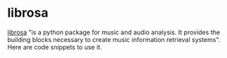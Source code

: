 # librosa
[librosa](https://librosa.org/doc/latest/index.html) "is a python package for music and audio analysis. It provides the building blocks necessary to create music information retrieval systems". Here are code snippets to use it.
